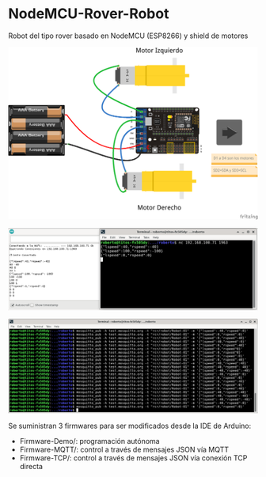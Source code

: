 # NodeMCU-Rover-Robot
Robot del tipo rover basado en NodeMCU (ESP8266) y shield de motores

![](images/NodeMCU-Robot.png)

![](images/consola-tcp.png)

![](images/consola-mqtt.png)

Se suministran 3 firmwares para ser modificados desde la IDE de Arduino:

+ Firmware-Demo/: programación autónoma
+ Firmware-MQTT/: control a través de mensajes JSON vía MQTT
+ Firmware-TCP/: control a través de mensajes JSON vía conexión TCP directa
